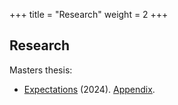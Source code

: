 +++
title = "Research"
weight = 2
+++

## Research
Masters thesis: 
* [Expectations](/files/expectations_MSH_mastersthesis_310524.pdf) (2024). [Appendix](/files/Appendix_MSH_masters_thesis_310524.pdf). 
